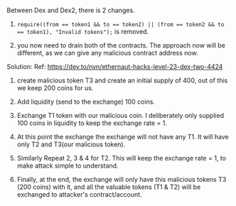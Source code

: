 Between Dex and Dex2, there is 2 changes.

1. `require((from == token1 && to == token2) || (from == token2 && to == token1), "Invalid tokens");` is removed.

2. you now need to drain both of the contracts. The approach now will be different, as we can give any malicious contract address now.


Solution:
Ref: https://dev.to/nvn/ethernaut-hacks-level-23-dex-two-4424

1. create malicious token T3 and create an initial supply of 400, out of this we keep 200 coins for us.

2. Add liquidity (send to the exchange) 100 coins.

3. Exchange T1 token with our malicious coin. I deliberately only supplied 100 coins in liquidity to keep the exchange rate = 1.

4. At this point the exchange the exchange will not have any T1. It will have only T2 and T3(our malicious token).

5. Similarly Repeat 2, 3 & 4 for T2. This will keep the exchange rate = 1, to make attack simple to understand.

6. Finally, at the end, the exchange will only have this malicious tokens T3 (200 coins) with it, and all the valuable tokens (T1 & T2) will be exchanged to attacker's contract/account.